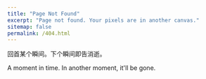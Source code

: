 ```yaml
---
title: "Page Not Found"
excerpt: "Page not found. Your pixels are in another canvas."
sitemap: false
permalink: /404.html
---
```


回首某个瞬间。下个瞬间即告消逝。

A moment in time. In another moment, it'll be gone.
